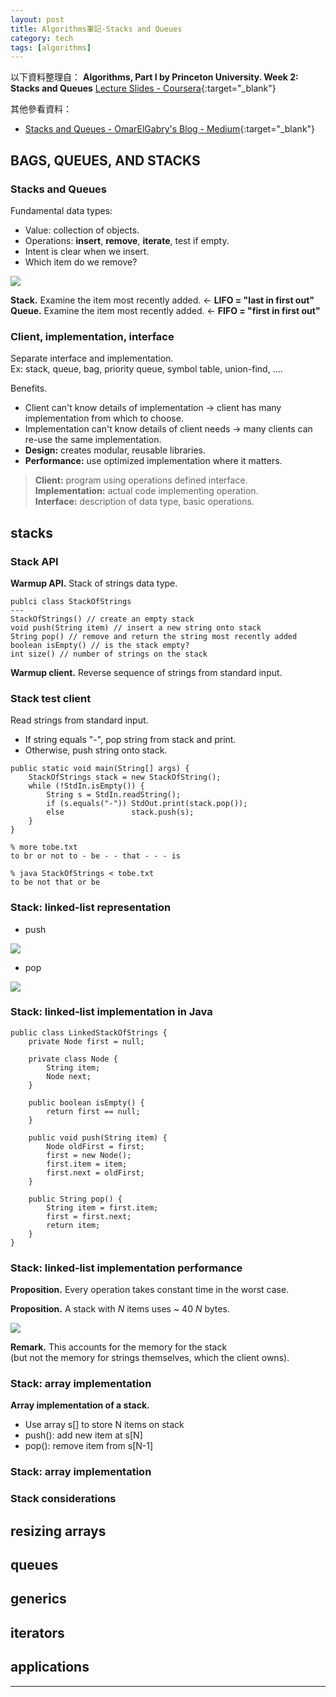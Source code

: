```yaml
---
layout: post
title: Algorithms筆記-Stacks and Queues
category: tech
tags: [algorithms]
---
```


以下資料整理自：
**Algorithms, Part I by Princeton University. Week 2: Stacks and Queues**
[Lecture Slides - Coursera](https://www.coursera.org/learn/algorithms-part1/supplement/UAJbP/lecture-slides){:target="_blank"}

其他參看資料：
- [Stacks and Queues - OmarElGabry's Blog - Medium](https://medium.com/omarelgabrys-blog/stacks-and-queues-d96c6f35fae3){:target="_blank"}

## BAGS, QUEUES, AND STACKS

### Stacks and Queues

Fundamental data types:
- Value: collection of objects.
- Operations: **insert**, **remove**, **iterate**, test if empty.
- Intent is clear when we insert.
- Which item do we remove?

![](http://www.hauchenglee.com/assets/images/tech/algs4-stacks-and-queues.png)

**Stack.** Examine the item most recently added. ← **LIFO = "last in first out"**
<br>
**Queue.** Examine the item most recently added. ← **FIFO = "first in first out"**

### Client, implementation, interface

Separate interface and implementation.
<br>
Ex: stack, queue, bag, priority queue, symbol table, union-find, ....

Benefits.
- Client can't know details of implementation → client has many implementation from which to choose.
- Implementation can't know details of client needs → many clients can re-use the same implementation.
- **Design:** creates modular, reusable libraries.
- **Performance:** use optimized implementation where it matters.

> **Client:** program using operations defined interface.
><br>
> **Implementation:** actual code implementing operation.
><br>
> **Interface:** description of data type, basic operations.

## stacks

### Stack API

**Warmup API.** Stack of strings data type.

```
publci class StackOfStrings
---
StackOfStrings() // create an empty stack
void push(String item) // insert a new string onto stack
String pop() // remove and return the string most recently added
boolean isEmpty() // is the stack empty?
int size() // number of strings on the stack
```

**Warmup client.** Reverse sequence of strings from standard input.

### Stack test client

Read strings from standard input.
- If string equals "-", pop string from stack and print.
- Otherwise, push string onto stack.

```
public static void main(String[] args) {
    StackOfStrings stack = new StackOfString();
    while (!StdIn.isEmpty()) {
        String s = StdIn.readString();
        if (s.equals("-")) StdOut.print(stack.pop());
        else               stack.push(s);
    }
}
```

```
% more tobe.txt
to br or not to - be - - that - - - is

% java StackOfStrings < tobe.txt
to be not that or be
```

### Stack: linked-list representation

- push

![](http://www.hauchenglee.com/assets/images/tech/algs4-push-on-stack.png)

- pop

![](http://www.hauchenglee.com/assets/images/tech/algs4-pop-from-stack.png)

### Stack: linked-list implementation in Java

```
public class LinkedStackOfStrings {
    private Node first = null;

    private class Node {
        String item;
        Node next;
    }

    public boolean isEmpty() {
        return first == null;
    }

    public void push(String item) {
        Node oldFirst = first;
        first = new Node();
        first.item = item;
        first.next = oldFirst;
    }
    
    public String pop() {
        String item = first.item;
        first = first.next;
        return item;
    }
}
```

### Stack: linked-list implementation performance

**Proposition.** Every operation takes constant time in the worst case.

**Proposition.** A stack with *N* items uses ~ 40 *N* bytes.

![](http://www.hauchenglee.com/assets/images/tech/algs4-stack-performance.png)

**Remark.** This accounts for the memory for the stack
<br>
(but not the memory for strings themselves, which the client owns).

### Stack: array implementation

**Array implementation of a stack.**
- Use array s[] to store N items on stack
- push(): add new item at s[N]
- pop(): remove item from s[N-1]

### Stack: array implementation

### Stack considerations

## resizing arrays

## queues

## generics

## iterators

## applications


---
